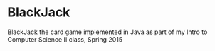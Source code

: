 # BlackJack


BlackJack the card game implemented in Java as part of my Intro to Computer Science II class, Spring 2015
